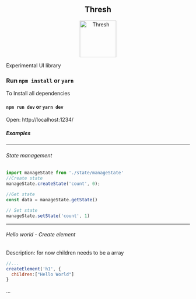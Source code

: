 <h2 align="center">Thresh</h2>
<p align="center"><img width="100" src="https://gamepedia.cursecdn.com/lolesports_gamepedia_en/7/7b/ThreshSquare.png" alt="Thresh"></p>
Experimental UI library

### Run `npm install` or `yarn`
To Install all dependencies

#### `npm run dev` or `yarn dev`
Open: http://localhost:1234/

##### Examples
***
###### State management
```javascript
import manageState from './state/manageState'
//Create state
manageState.createState('count', 0);

//Get state
const data = manageState.getState()

// Set state
manageState.setState('count', 1) 
```
***

###### Hello world - Create element
Description: for now children needs to be a array
```javascript
//...
createElement('h1', {
  children:["Hello World"]
}
```

...
